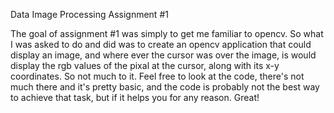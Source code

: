 Data Image Processing Assignment #1

The goal of assignment #1 was simply to get me familiar to opencv. So what I was asked to do and did was to create an opencv application that could display an image, and where ever the cursor was over the image, is would display the rgb values of the pixal at the cursor, along with its x-y coordinates. So not much to it. Feel free to look at the code, there's not much there and it's pretty basic, and the code is probably not the best way to achieve that task, but if it helps you for any reason. Great! 
